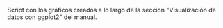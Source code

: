 Script con los gráficos creados a lo largo de la seccion "Visualización de datos con ggplot2" del manual.
